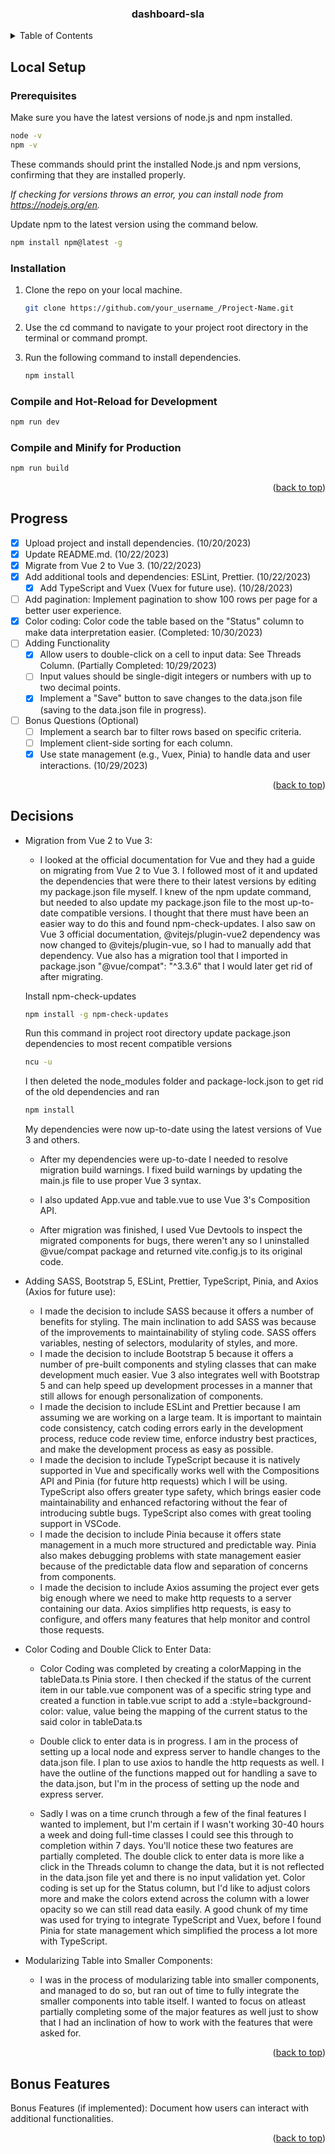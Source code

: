 <a name="readme-top"></a>

<!-- PROJECT TITLE -->
<div align="center">
  <h3 align="center">dashboard-sla</h3>
</div>

<!-- TABLE OF CONTENTS -->
<details>
  <summary>Table of Contents</summary>
  <ol>
    <li>
      <a href="#local-setup">Local Setup</a>
      <ul>
        <li><a href="#prerequisites">Prerequisites</a></li>
        <li><a href="#installation">Installation</a></li>
      </ul>
    </li>
    <li><a href="#progress">Progress</a></li>
    <li><a href="#decisions">Decisions</a></li>
    <li><a href="#bonus-features">Bonus Features</a></li>
  </ol>
</details>

<!-- LOCAL SETUP -->

## Local Setup

### Prerequisites

Make sure you have the latest versions of node.js and npm installed.

```sh
node -v
npm -v
```

These commands should print the installed Node.js and npm versions, confirming that they are installed properly.

_If checking for versions throws an error, you can install node from https://nodejs.org/en._

Update npm to the latest version using the command below.

```sh
npm install npm@latest -g
```

### Installation

1. Clone the repo on your local machine.
   ```sh
   git clone https://github.com/your_username_/Project-Name.git
   ```
2. Use the cd command to navigate to your project root directory in the terminal or command prompt.

3. Run the following command to install dependencies.
   ```sh
   npm install
   ```

### Compile and Hot-Reload for Development

```sh
npm run dev
```

### Compile and Minify for Production

```sh
npm run build
```

<p align="right">(<a href="#readme-top">back to top</a>)</p>

<!-- PROGRESS -->

## Progress

- [x] Upload project and install dependencies. (10/20/2023)
- [x] Update README.md. (10/22/2023)
- [x] Migrate from Vue 2 to Vue 3. (10/22/2023)
- [x] Add additional tools and dependencies: ESLint, Prettier. (10/22/2023)
  - [x] Add TypeScript and Vuex (Vuex for future use). (10/28/2023)
- [ ] Add pagination: Implement pagination to show 100 rows per page for a better user experience.
- [x] Color coding: Color code the table based on the "Status" column to make data interpretation
      easier. (Completed: 10/30/2023)
- [ ] Adding Functionality
  - [x] Allow users to double-click on a cell to input data: See Threads Column. (Partially Completed: 10/29/2023)
  - [ ] Input values should be single-digit integers or numbers with up to two decimal points.
  - [x] Implement a "Save" button to save changes to the data.json file (saving to the data.json file in progress).
- [ ] Bonus Questions (Optional)
  - [ ] Implement a search bar to filter rows based on specific criteria.
  - [ ] Implement client-side sorting for each column.
  - [x] Use state management (e.g., Vuex, Pinia) to handle data and user interactions. (10/29/2023)

<p align="right">(<a href="#readme-top">back to top</a>)</p>

<!-- DECISIONS -->

## Decisions

- Migration from Vue 2 to Vue 3:

  - I looked at the official documentation for Vue and they had a guide on migrating from Vue 2 to Vue 3. I followed most of it and updated the dependencies that were there to their latest versions by editing my package.json file myself. I knew of the npm update command, but needed to also update my package.json file to the most up-to-date compatible versions. I thought that there must have been an easier way to do this and found npm-check-updates. I also saw on Vue 3 official documentation, @vitejs/plugin-vue2 dependency was now changed to @vitejs/plugin-vue, so I had to manually add that dependency. Vue also has a migration tool that I imported in package.json "@vue/compat": "^3.3.6" that I would later get rid of after migrating.

  Install npm-check-updates

  ```sh
  npm install -g npm-check-updates
  ```

  Run this command in project root directory update package.json dependencies to most recent compatible versions

  ```sh
  ncu -u
  ```

  I then deleted the node_modules folder and package-lock.json to get rid of the old dependencies and ran

  ```sh
  npm install
  ```

  My dependencies were now up-to-date using the latest versions of Vue 3 and others.

  - After my dependencies were up-to-date I needed to resolve migration build warnings. I fixed build warnings by updating the main.js file to use proper Vue 3 syntax.

  - I also updated App.vue and table.vue to use Vue 3's Composition API.

  - After migration was finished, I used Vue Devtools to inspect the migrated components for bugs, there weren't any so I uninstalled @vue/compat package and returned vite.config.js to its original code.

- Adding SASS, Bootstrap 5, ESLint, Prettier, TypeScript, Pinia, and Axios (Axios for future use):

  - I made the decision to include SASS because it offers a number of benefits for styling. The main inclination to add SASS was because of the improvements to maintainability of styling code. SASS offers variables, nesting of selectors, modularity of styles, and more.
  - I made the decision to include Bootstrap 5 because it offers a number of pre-built components and styling classes that can make development much easier. Vue 3 also integrates well with Bootstrap 5 and can help speed up development processes in a manner that still allows for enough personalization of components.
  - I made the decision to include ESLint and Prettier because I am assuming we are working on a large team. It is important to maintain code consistency, catch coding errors early in the development process, reduce code review time, enforce industry best practices, and make the development process as easy as possible.
  - I made the decision to include TypeScript because it is natively supported in Vue and specifically works well with the Compositions API and Pinia (for future http requests) which I will be using. TypeScript also offers greater type safety, which brings easier code maintainability and enhanced refactoring without the fear of introducing subtle bugs. TypeScript also comes with great tooling support in VSCode.
  - I made the decision to include Pinia because it offers state management in a much more structured and predictable way. Pinia also makes debugging problems with state management easier because of the predictable data flow and separation of concerns from components.
  - I made the decision to include Axios assuming the project ever gets big enough where we need to make http requests to a server containing our data. Axios simplifies http requests, is easy to configure, and offers many features that help monitor and control those requests.

- Color Coding and Double Click to Enter Data:

  - Color Coding was completed by creating a colorMapping in the tableData.ts Pinia store. I then checked if the status of the current item in our table.vue component was of a specific string type and created a function in table.vue script to add a :style=background-color: value, value being the mapping of the current status to the said color in tableData.ts

  - Double click to enter data is in progress. I am in the process of setting up a local node and express server to handle changes to the data.json file. I plan to use axios to handle the http requests as well. I have the outline of the functions mapped out for handling a save to the data.json, but I'm in the process of setting up the node and express server.

  - Sadly I was on a time crunch through a few of the final features I wanted to implement, but I'm certain if I wasn't working 30-40 hours a week and doing full-time classes I could see this through to completion within 7 days. You'll notice these two features are partially completed. The double click to enter data is more like a click in the Threads column to change the data, but it is not reflected in the data.json file yet and there is no input validation yet. Color coding is set up for the Status column, but I'd like to adjust colors more and make the colors extend across the column with a lower opacity so we can still read data easily. A good chunk of my time was used for trying to integrate TypeScript and Vuex, before I found Pinia for state management which simplified the process a lot more with TypeScript.

- Modularizing Table into Smaller Components:

  - I was in the process of modularizing table into smaller components, and managed to do so, but ran out of time to fully integrate the smaller components into table itself. I wanted to focus on atleast partially completing some of the major features as well just to show that I had an inclination of how to work with the features that were asked for.

  <p align="right">(<a href="#readme-top">back to top</a>)</p>

<!-- BONUS FEATURES -->

## Bonus Features

Bonus Features (if implemented): Document how users can interact with
additional functionalities.

<p align="right">(<a href="#readme-top">back to top</a>)</p>
